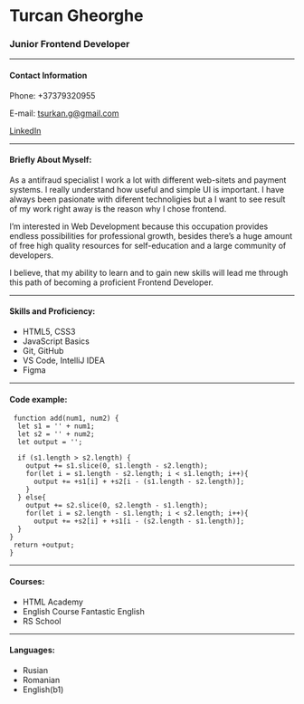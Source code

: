 # Turcan Gheorghe
### Junior Frontend Developer

-----
#### Contact Information
Phone: +37379320955

E-mail: tsurkan.g@gmail.com

[LinkedIn](https://www.linkedin.com/feed/)

----

#### Briefly About Myself:
As a antifraud specialist I work a lot with different web-sitets and payment systems. I really understand how useful and simple  UI is important. I have always been pasionate with diferent technoligies but a I want to see result of my work right away is the reason why I chose frontend.

I’m interested in Web Development because this occupation provides endless possibilities for professional growth,
besides there’s a huge amount of free high quality resources for self-education and a large community of developers.

I believe, that my ability to learn and to gain new skills will lead me through this path of becoming a proficient Frontend Developer.

----

#### Skills and Proficiency:
- HTML5, CSS3
- JavaScript Basics
- Git, GitHub
- VS Code, IntelliJ IDEA
- Figma

--- 

#### Code example:

```
 function add(num1, num2) {
  let s1 = '' + num1;
  let s2 = '' + num2;
  let output = '';

  if (s1.length > s2.length) {
    output += s1.slice(0, s1.length - s2.length);
    for(let i = s1.length - s2.length; i < s1.length; i++){
      output += +s1[i] + +s2[i - (s1.length - s2.length)];
    }
  } else{
    output += s2.slice(0, s2.length - s1.length);
    for(let i = s2.length - s1.length; i < s2.length; i++){
      output += +s2[i] + +s1[i - (s2.length - s1.length)];
  }
}
 return +output;
}

```
----
#### Courses:

- HTML Academy
- English Course Fantastic English
- RS School

----

#### Languages:
- Rusian
- Romanian
- English(b1)